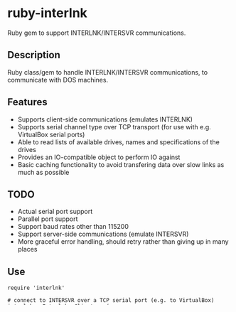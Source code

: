 # ruby-interlnk
Ruby gem to support INTERLNK/INTERSVR communications.

## Description

Ruby class/gem to handle INTERLNK/INTERSVR communications, to communicate with DOS machines.

## Features
 * Supports client-side communications (emulates INTERLNK)
 * Supports serial channel type over TCP transport (for use with e.g. VirtualBox serial ports)
 * Able to read lists of available drives, names and specifications of the drives
 * Provides an IO-compatible object to perform IO against
 * Basic caching functionality to avoid transfering data over slow links as much as possible

## TODO
 * Actual serial port support
 * Parallel port support
 * Support baud rates other than 115200
 * Support server-side communications (emulate INTERSVR)
 * More graceful error handling, should retry rather than giving up in many places


## Use
    require 'interlnk'
    
    # connect to INTERSVR over a TCP serial port (e.g. to VirtualBox)
    interlnk = Interlnk::Client.new(
      transport: Interlnk::Transport::Tcp,
      channel: Interlnk::Channel::Serial,
      connection_info: {host: 'localhost', port: 5000}
    )
    drives = interlnk.drives
    p drives
    interio = drives['C'].interio
    # can now use interio just like you would a file, likely hooking it up to a FAT library


## Full Documentation
YARD docs included, also available on [RubyDoc.info](https://www.rubydoc.info/github/sarahemm/ruby-interlnk/master)
